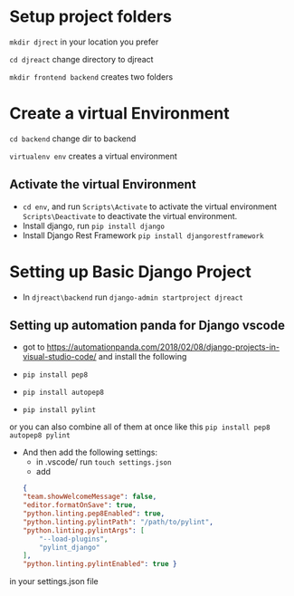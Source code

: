 # Setup project folders
`mkdir djrect` in your location you prefer

`cd djreact` change directory to djreact

`mkdir frontend backend` creates two folders

# Create a virtual Environment 
`cd backend` change dir to backend

`virtualenv env` creates a virtual environment

## Activate the virtual Environment
- `cd env`, and run `Scripts\Activate` to activate the virtual environment `Scripts\Deactivate` to deactivate the virtual environment.
- Install django, run `pip install django`
- Install Django Rest Framework `pip install djangorestframework`

# Setting up Basic Django Project
- In `djreact\backend` run `django-admin startproject djreact`
## Setting up automation panda for Django vscode
- got to https://automationpanda.com/2018/02/08/django-projects-in-visual-studio-code/ and install the following 


- `pip install pep8`
- `pip install autopep8`
- `pip install pylint`

or you can also combine all of them at once like this 
`pip install pep8 autopep8 pylint`

- And then add the following settings:
    - in .vscode/ run `touch settings.json`
    - add 
    ```json 
    {
    "team.showWelcomeMessage": false,
    "editor.formatOnSave": true,
    "python.linting.pep8Enabled": true,
    "python.linting.pylintPath": "/path/to/pylint",
    "python.linting.pylintArgs": [
        "--load-plugins",
        "pylint_django"
    ],
    "python.linting.pylintEnabled": true }
    ``` 
in your settings.json file
